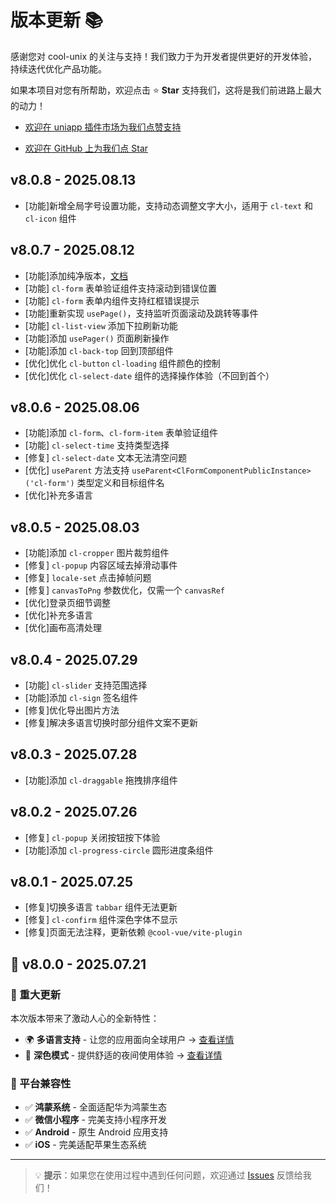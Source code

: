 # 版本更新 📚

感谢您对 cool-unix 的关注与支持！我们致力于为开发者提供更好的开发体验，持续迭代优化产品功能。

如果本项目对您有所帮助，欢迎点击 ⭐ **Star** 支持我们，这将是我们前进路上最大的动力！

- [欢迎在 uniapp 插件市场为我们点赞支持](https://ext.dcloud.net.cn/plugin?id=24497#rating)

- [欢迎在 GitHub 上为我们点 Star](https://github.com/cool-team-official/cool-unix)

## v8.0.8 - 2025.08.13

- [功能]新增全局字号设置功能，支持动态调整文字大小，适用于 `cl-text` 和 `cl-icon` 组件

## v8.0.7 - 2025.08.12

- [功能]添加纯净版本，[文档](/src/introduce/clean.md)
- [功能] `cl-form` 表单验证组件支持滚动到错误位置
- [功能] `cl-form` 表单内组件支持红框错误提示
- [功能]重新实现 `usePage()`，支持监听页面滚动及跳转等事件
- [功能] `cl-list-view` 添加下拉刷新功能
- [功能]添加 `usePager()` 页面刷新操作
- [功能]添加 `cl-back-top` 回到顶部组件
- [优化]优化 `cl-button` `cl-loading` 组件颜色的控制
- [优化]优化 `cl-select-date` 组件的选择操作体验（不回到首个）

## v8.0.6 - 2025.08.06

- [功能]添加 `cl-form`、`cl-form-item` 表单验证组件
- [功能] `cl-select-time` 支持类型选择
- [修复] `cl-select-date` 文本无法清空问题
- [优化] `useParent` 方法支持 `useParent<ClFormComponentPublicInstance>('cl-form')` 类型定义和目标组件名
- [优化]补充多语言

## v8.0.5 - 2025.08.03

- [功能]添加 `cl-cropper` 图片裁剪组件
- [修复] `cl-popup` 内容区域去掉滑动事件
- [修复] `locale-set` 点击掉帧问题
- [修复] `canvasToPng` 参数优化，仅需一个 `canvasRef`
- [优化]登录页细节调整
- [优化]补充多语言
- [优化]画布高清处理

## v8.0.4 - 2025.07.29

- [功能] `cl-slider` 支持范围选择
- [功能]添加 `cl-sign` 签名组件
- [修复]优化导出图片方法
- [修复]解决多语言切换时部分组件文案不更新

## v8.0.3 - 2025.07.28

- [功能]添加 `cl-draggable` 拖拽排序组件

## v8.0.2 - 2025.07.26

- [修复] `cl-popup` 关闭按钮按下体验
- [功能]添加 `cl-progress-circle` 圆形进度条组件

## v8.0.1 - 2025.07.25

- [修复]切换多语言 `tabbar` 组件无法更新
- [修复] `cl-confirm` 组件深色字体不显示
- [修复]页面无法注释，更新依赖 `@cool-vue/vite-plugin`

## 🎉 v8.0.0 - 2025.07.21

### 🚀 重大更新

本次版本带来了激动人心的全新特性：

- 🌍 **多语言支持** - 让您的应用面向全球用户 → [查看详情](/src/introduce/i18n.md)
- 🌙 **深色模式** - 提供舒适的夜间使用体验 → [查看详情](/src/introduce/theme.md)

### 📱 平台兼容性

- ✅ **鸿蒙系统** - 全面适配华为鸿蒙生态
- ✅ **微信小程序** - 完美支持小程序开发
- ✅ **Android** - 原生 Android 应用支持
- ✅ **iOS** - 完美适配苹果生态系统

---

> 💡 **提示**：如果您在使用过程中遇到任何问题，欢迎通过 [Issues](https://github.com/cool-team-official/cool-unix/issues) 反馈给我们！

